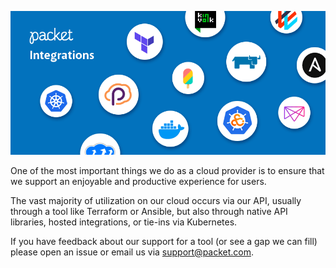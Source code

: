 ![Integrations Banner](/images/integrations/integrations.png)

One of the most important things we do as a cloud provider is to ensure that we support an enjoyable and productive experience for users.

The vast majority of utilization on our cloud occurs via our API, usually through a tool like Terraform or Ansible, but also through native API libraries, hosted integrations, or tie-ins via Kubernetes.

If you have feedback about our support for a tool (or see a gap we can fill) please open an issue or email us via [support@packet.com](mailto:support@packet.com).
